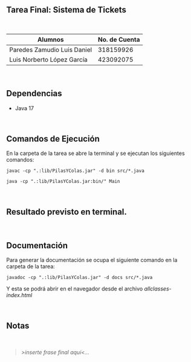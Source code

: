 ## Tarea Final: Sistema de Tickets

<br>

| Alumnos                     | No. de Cuenta |
| --------------------------- | ------------- |
| Paredes Zamudio Luis Daniel | 318159926     |
| Luis Norberto López García  | 423092075     |

<br>

## Dependencias

- Java 17

<br>

## Comandos de Ejecución

En la carpeta de la tarea se abre la terminal y se ejecutan los siguientes comandos:

```
javac -cp ".:lib/PilasYColas.jar" -d bin src/*.java

java -cp ".:lib/PilasYColas.jar:bin/" Main
```

<br>

## Resultado previsto en terminal.



<br>

## Documentación

Para generar la documentación se ocupa el siguiente comando en la carpeta de la tarea:

```
javadoc -cp ".:lib/PilasYColas.jar" -d docs src/*.java
```

Y esta se podrá abrir en el navegador desde el archivo _allclasses-index.html_

<br>

## Notas

<br>

> _>inserte frase final aqui<..._
